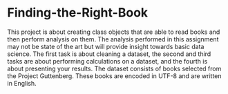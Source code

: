 # Finding-the-Right-Book
This project is about creating class objects that are able to read books and then perform analysis on them. The analysis performed in this assignment may not be state of the art but will provide insight towards basic data science. The first task is about cleaning a dataset, the second and third tasks are about performing calculations on a dataset, and the fourth is about presenting your results. The dataset consists of books selected from the Project Guttenberg. These books are encoded in UTF-8 and are written in English.  
